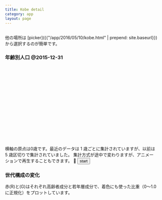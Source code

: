 ```yaml
---
title: Kobe detail
category: app
layout: page
---
```


<script src="{{ "/assets/d3.min.js" | prepend: site.baseurl }}"></script>
<script src="{{ "/assets/d3plus.js" | prepend: site.baseurl }}"></script>
<script src="{{ "/assets/axios.min.js" | prepend: site.baseurl }}"></script>
<script>
var data = "{{ "/data" | prepend: site.baseurl }}";
function qs_value(key){
	if(window.location.search.substring(0,1)=="?"){
		var pairs = window.location.search.substring(1).split("&");
		for(var i=0; i<pairs.length; i++){
			var s = pairs[i].indexOf("=");
			if(s < 0){
				if(key == pairs[i]){
					return null;
				}
			}else if(key == pairs[i].substring(0,s)){
				return decodeURIComponent(pairs[i].substring(s+1));
			}
		}
	}
	return null;
}

var area_id = qs_value("area");
if(area_id == null){
	area_id = 617; // 加納町1丁目
} else {
	area_id = parseInt(area_id);
}

function hex2(i){
	var u = i.toString(16);
	while(u.length < 2){
		u = "0"+u;
	}
	return u;
}
function int2(i){
	var u = i.toString(10);
	while(u.length < 2){
		u = "0"+u;
	}
	return u;
}
</script>

<h2 id="area_name"></h2>

他の場所は [picker]({{"/app/2016/05/10/kobe.html" | prepend: site.baseurl}}) から選択するのが簡単です。

### 年齢別人口 @<span id="pop_date">2015-12-31</span>

<div id="pop" style="height:250px; width:500px"></div>

横軸の原点は0歳です。最近のデータは 1 歳ごとに集計されていますが、以前は 5 歳区切りで集計されていました。
集計方式が途中で変わりますが、アニメーションで再生することもできます。
:repeat: <input id="pop_play"
 type="button" value="start" onclick="pop_loop_enter()"/>

<script>
var pop = d3plus.viz().container("#pop").type("bar")
	.id("name")
	.y("人数")
	.x("年齢")
	.color("hex");
axios.get(data+"/kobe_20151231_ages.json").then(function(resp){
	resp.data.forEach(function(row){
		if(row.lkey==area_id){
			var data = [];
			for(var i=0; i<row.ages.length; i++){
				data.push({"name":"人口", "人数":row.ages[i], "年齢":i});
			}
			var hex = ["R","G","B"].map(function(a){
				return hex2(Math.floor(255*row[a]));
			}).join("");
			pop.data(data).attrs([{name:"人口","hex":"#"+hex}]).draw();
			document.getElementById("area_name").innerHTML = row.ku + row.cho;
		}
	});
});

var fs = [
	"kobe_20011231",
	"kobe_20021231",
	"kobe_20031231",
	"kobe_20041231",
	"kobe_20051231",
	"kobe_20061231",
	"kobe_20071231",
	"kobe_20081231",
	"kobe_20090331",
	"kobe_20090630",
	"kobe_20090930",
	"kobe_20091231",
	"kobe_20100331",
	"kobe_20100630",
	"kobe_20100930",
	"kobe_20101231",
	"kobe_20110331",
	"kobe_20110630",
	"kobe_20110930",
	"kobe_20111231",
	"kobe_20120331",
	"kobe_20120630",
	"kobe_20120930",
	"kobe_20121231",
	"kobe_20130331",
	"kobe_20130630",
	"kobe_20130930",
	"kobe_20131231",
	"kobe_20140331",
	"kobe_20140630",
	"kobe_20140930",
	"kobe_20141231",
	"kobe_20150331",
	"kobe_20150630",
	"kobe_20150930",
	"kobe_20151231",
	"kobe_20160331",
];
function pop_loop_enter(){
	var pop_play = document.getElementById("pop_play")
	if(pop_play.value == "stop"){
		pop_play.value = "start";
	}else{
		pop_play.value = "stop";
		pop_loop();
	}
	return false;
}
var pop_idx = 0;
function pop_loop(){
	var f = fs[pop_idx%fs.length];
	axios.get(data+"/"+f+"_ages.json").then(function(resp){
		resp.data.forEach(function(row){
			if(row.lkey==area_id){
				var data = [];
				for(var i=0; i<row.ages.length; i++){
					data.push({"name":"人口","人数":row.ages[i],"年齢":i});
				}
				var hex = ["R","G","B"].map(function(a){
					return hex2(Math.floor(255*row[a]));
				}).join("");
				pop.data(data).attrs([{name:"人口","hex":"#"+hex}]).draw();
				document.getElementById("pop_date").innerHTML = f.substring(5,9)
					+ "-" + f.substring(9,11) + "-" + f.substring(11,13);
			}
		});
		if(document.getElementById("pop_play").value == "stop"){
			setTimeout(pop_loop, 1000);
		}
	});
	pop_idx++;
	return false;
}
</script>


### 世代構成の変化

赤(R)と(G)はそれぞれ高齢者成分と若年層成分で、着色にも使った比重（0～1.0に正規化）をプロットしています。

<div style="display:flex">
<div id="vec" style="height:300px; width:300px"></div>
<div id="vec_r" style="height:300px; width:400px"></div>
</div>

<script>
var vec = d3plus.viz().container("#vec").type("scatter")
	.id("date")
	.size(5)
	.color("hex")
	.legend(false)
	.x({value:"R",range:[0,1],label:"R（高齢）"})
	.y({value:"G",range:[0,1],label:"G（若年）"});
var vec_r = d3plus.viz().container("#vec_r").type("line")
	.id("name")
	.color("hex")
	.legend(false)
	.x("date")
	.time("date")
	.timeline(false)
	.y({value:"G",range:[0,1],label:"G（若年）"});

var vec_proc = 0;
var vec_data = [];
fs.forEach(function(f){
	var date_str = f.substring(5,9)
		+ "-" + f.substring(9,11)
		+ "-" + f.substring(11,13);
	var date = new Date(parseInt(f.substring(5,9)),
		parseInt(f.substring(9,11)),
		parseInt(f.substring(11,13)));
	axios.get(data+"/"+f+"_ages.json").then(function(resp){
		vec_proc++;
		resp.data.forEach(function(row){
			if(row.lkey==area_id){
				var hex = ["R","G","B"].map(function(a){
					return hex2(Math.floor(255*row[a]));
				}).join("");
				vec_data.push({"name":date_str,"date":date,"R":row.R,"G":row.G,"hex":"#"+hex});
				if(fs.length == vec_proc){
					var attrs = vec_data.map(function(d){
						return {"name":d.name,"hex":d.hex}
					});
					vec.data(vec_data).attrs(attrs).draw();
					vec_r.data(vec_data).attrs(attrs).draw();
				}
			}
		});
	});
});
</script>

